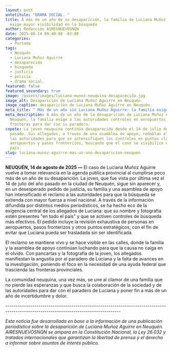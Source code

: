 ```yaml
---
layout: post
antetitulo: "DRAMA SOCIAL. "
title: A más de un año de su desaparición, la familia de Luciana Muñoz Aguirre
  exige mayor visibilidad en la búsqueda
author: Redacción AIRESNUEVOSNQN
date: 2025-08-14 09:40:00 -03:00
categories:
  - Portada
tags:
  - Neuquén
  - Luciana Muñoz Aguirre
  - desaparecida
  - búsqueda
  - justicia
  - policía
  - drama social.
featured: false
featured_secondary: true
image: /assets/images/luciana-munoz-neuquina-desaparecida.jpg
image_alt: Desaparición de Luciana Muñoz Aguirre en Neuquén.
image_caption: desaparición de Luciana Muñoz Aguirre en Neuquén.
meta_title: " Más de un año sin Luciana Muñoz Aguirre: la familia exige búsqueda nacional"
meta_description: A más de un año de la desaparición de Luciana Muñoz Aguirre en
  Neuquén, la familia exige a las autoridades controles en aeropuertos y
  fronteras para dar con su paradero.
copete: La joven neuquina continúa desaparecida desde el 14 de julio del año
  pasado. Sus allegados, a través de una asamblea de apoyo, redoblan el pedido a
  las autoridades para que se intensifiquen los controles en puntos clave como
  aeropuertos y pasos fronterizos, buscando que el caso se visibilice en todo el
  país.
slug: luciana-munoz-aguirre-mas-un-ano-desaparicion-neuquen
---
```

**NEUQUÉN, 14 de agosto de 2025 —** El caso de Luciana Muñoz Aguirre vuelve a tomar relevancia en la agenda pública provincial al cumplirse poco más de un año de su desaparición. La joven, que fue vista por última vez el 14 de julio del año pasado en la ciudad de Neuquén, sigue sin aparecer y, en un desesperado pedido de justicia, su familia y una asamblea de apoyo han intensificado el reclamo a las autoridades para que la búsqueda se extienda con mayor fuerza a nivel nacional. A través de la información difundida por distintos medios periodísticos, se ha hecho eco de la exigencia central de los allegados de Luciana: que su nombre y fotografía estén presentes "en todo el país" y que se activen controles de búsqueda más efectivos. El pedido incluye la revisión exhaustiva de personas en aeropuertos, pasos fronterizos y otros puntos estratégicos, con el fin de evitar que Luciana pueda ser trasladada sin ser identificada.



El reclamo se mantiene vivo y se hace visible en las calles, donde la familia y la asamblea de apoyo continúan luchando para que la causa no caiga en el olvido. Con pancartas y la fotografía de la joven, los allegados manifiestan la angustia por el paradero de Luciana y la falta de avances en la investigación, poniendo el foco en la necesidad de una ayuda federal que trascienda las fronteras provinciales.



La comunidad neuquina, una vez más, se une al clamor de una familia que no pierde las esperanzas y que busca la colaboración de la sociedad y de las autoridades para dar con el paradero de Luciana y poner fin a más de un año de incertidumbre y dolor.



\--------------------------------------------------------------------------------------------------------------------------------------

*Esta noticia fue desarrollada en base a la información de una publicación periodística sobre la desaparición de Luciana Muñoz Aguirre en Neuquén. AIRESNUEVOSNQN se ampara en la Constitución Nacional, la Ley 26.032 y tratados internacionales que garantizan la libertad de prensa y el derecho a informar sobre asuntos de interés público.*
